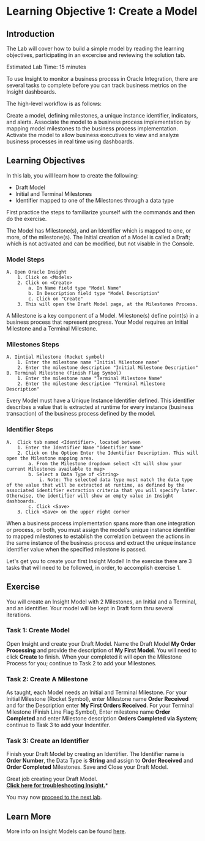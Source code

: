 # Learning Objective 1: Create a Model

## Introduction
The Lab will cover how to build a simple model by reading the learning objectives, participating in an excercise and reviewing the solution tab.

Estimated Lab Time: 15 minutes

To use Insight to monitor a business process in Oracle Integration, there are several tasks to complete before you can track business metrics on the Insight dashboards.

The high-level workflow is as follows:

Create a model, defining milestones, a unique instance identifier, indicators, and alerts.
Associate the model to a business process implementation by mapping model milestones to the business process implementation.
Activate the model to allow business executives to view and analyze business processes in real time using dashboards.

## Learning Objectives
In this lab, you will learn how to create the following:
- Draft Model
- Initial and Terminal Milestones
- Identifier mapped to one of the Milestones through a data type

First practice the steps to familiarize yourself with the commands and then do the exercise.

The Model has Milestone(s), and an Identifier which is mapped to one, or more, of the milestone(s). The Initial creation of a Model is called a Draft; which is not activated and can be modified, but not visable in the Console.
### Model Steps

    A. Open Oracle Insight
        1. Click on <Models>
        2. Click on <Create>
            a. In Name field type "Model Name"
            b. In Description field type "Model Description" 
            c. Click on "Create"
        3. This will open the Draft Model page, at the Milestones Process.

A Milestone is a key component of a Model. Milestone(s) define point(s) in a business process that represent progress. Your Model requires an Initial Milestone and a Terminal Milestone. <br />
### Milestones Steps

    A. Iintial Milestone (Rocket symbol) 
        1. Enter the milestone name "Initial Milestone name"
        2. Enter the milestone description "Initial Milestone Description"
    B. Terminal Milestone (Finish Flag Symbol)
        1. Enter the milestone name "Terminal Milestone Name"
        2. Enter the milestone description "Terminal Milestone Description"

Every Model must have a Unique Instance Identifier defined. This identifier describes a value that is extracted at runtime for every instance (business transaction) of the business process defined by the model. <br />
### Identifier Steps

    A.  Click tab named <Identifier>, located between 
        1. Enter the Identifier Name "Identifier Name"
        2. Click on the Option Enter the Identifier Description. This will open the Milestone mapping area.
            a. From the Milestone dropdown select <It will show your current Milestones available to map>
            b. Select a Data Type of <String>
                i. Note: The selected data type must match the data type of the value that will be extracted at runtime, as defined by the associated identifier extraction criteria that you will specify later. Otherwise, the identifier will show an empty value in Insight dashboards.
            c. Click <Save>
        3. Click <Save> on the upper right corner

When a business process implementation spans more than one integration or process, or both, you must assign the model's unique instance identifier to mapped milestones to establish the correlation between the actions in the same instance of the business process and extract the unique instance identifier value when the specified milestone is passed. <br />

Let's get you to create your first Insight Model! In the exercise there are 3 tasks that will need to be followed, in order, to accomplish exercise 1. 

## Exercise
 You will create an Insight Model with 2 Milestones, an Initial and a Terminal, and an identifier. Your model will be kept in Draft form thru several iterations. 

### Task 1: Create Model
Open Insight and create your Draft Model. Name the Draft Model **My Order Processing** and provide the description of **My First Model**. You will need to click **Create** to finish. When your completed it will open the Milestone Process for you; continue to Task 2 to add your Milestones.
     
### Task 2: Create A Milestone
As taught, each Model needs an Initial and Terminal Milestone. For your Initial Milestone (Rocket Symbol), enter Milestone name **Order Received** and for the Description enter **My First Orders Received**. For your Terminal Milestone (Finish Line Flag Symbol), Enter milestone name **Order Completed** and enter Milestone description **Orders Completed via System**; continue to Task 3 to add your Indentifer.
    
### Task 3: Create an Identifier
Finish your Draft Model by creating an Identifier. The Identifier name is  **Order Number**, the Data Type is **String** and assign to **Order Received** and **Order Completed** Milestones.
Save and Close your Draft Model.

Great job creating your Draft Model.<br /> 
**[Click here for troubleshooting Insight.](https://docs.oracle.com/en/cloud/paas/integration-cloud/user-int-insight-oci/troubleshoot-integration-insight.html)*** <br />

You may now [proceed to the next lab](#next).

## Learn More

More info on Insight Models can be found [here](https://docs.oracle.com/en/cloud/paas/integration-cloud/user-int-insight-oci/work-models-integration-insight.html).


